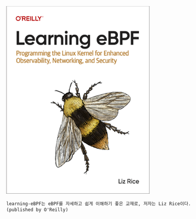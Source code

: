 <img src="../.picture/learning-ebpf-cover.png" height=500 />

    learning-eBPF는 eBPF를 자세하고 쉽게 이해하기 좋은 교재로, 저자는 Liz Rice이다. (published by O'Reilly)




